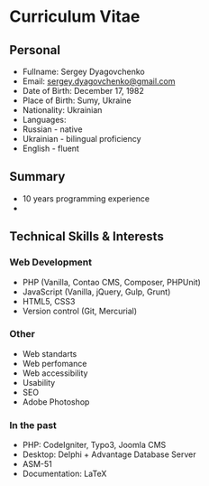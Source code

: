 # Curriculum Vitae

## Personal

* Fullname: Sergey Dyagovchenko
* Email: sergey.dyagovchenko@gmail.com
* Date of Birth: December 17, 1982
* Place of Birth: Sumy, Ukraine
* Nationality: Ukrainian
* Languages: 
 * Russian - native
 * Ukrainian - bilingual proficiency
 * English - fluent

## Summary

*  10 years programming experience
*  

## Technical Skills & Interests

### Web Development
 
* PHP (Vanilla, Contao CMS, Composer, PHPUnit)
* JavaScript (Vanilla, jQuery, Gulp, Grunt)
* HTML5, CSS3
* Version control (Git, Mercurial)

### Other

* Web standarts
* Web perfomance
* Web accessibility
* Usability
* SEO
* Adobe Photoshop

### In the past

* PHP: CodeIgniter, Typo3, Joomla CMS
* Desktop: Delphi + Advantage Database Server
* ASM-51
* Documentation: LaTeX
